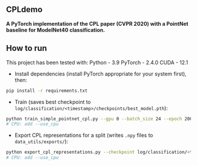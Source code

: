 ## CPLdemo

**A PyTorch implementation of the CPL paper (CVPR 2020) with a PointNet baseline for ModelNet40 classification.**

## How to run
This project has been tested with:
Python - 3.9
PyTorch - 2.4.0
CUDA - 12.1

- Install dependencies (install PyTorch appropriate for your system first), then:
```bash
pip install -r requirements.txt
```

- Train (saves best checkpoint to `log/classification/<timestamp>/checkpoints/best_model.pth`):
```bash
python train_simple_pointnet_cpl.py --gpu 0 --batch_size 24 --epoch 200 --num_point 1024 --num_category 40
# CPU: add --use_cpu
```

- Export CPL representations for a split (writes `.npy` files to `data_utils/exports/`):
```bash
python export_cpl_representations.py --checkpoint log/classification/<timestamp>/checkpoints/best_model.pth --split test --num_point 1024 --num_category 40 --out_dir data_utils/exports
# CPU: add --use_cpu
```